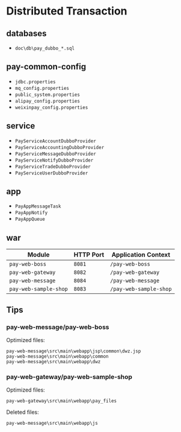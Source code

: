 # Distributed Transaction

## databases
- `doc\db\pay_dubbo_*.sql`

## pay-common-config
- `jdbc.properties`
- `mq_config.properties`
- `public_system.properties`
- `alipay_config.properties`
- `weixinpay_config.properties`

## service
- `PayServiceAccountDubboProvider`
- `PayServiceAccountingDubboProvider`
- `PayServiceMessageDubboProvider`
- `PayServiceNotifyDubboProvider`
- `PayServiceTradeDubboProvider`
- `PayServiceUserDubboProvider`

## app
- `PayAppMessageTask`
- `PayAppNotify`
- `PayAppQueue`

## war
Module | HTTP Port | Application Context
----|----|------
`pay-web-boss` | `8081` | `/pay-web-boss` 
`pay-web-gateway` | `8082` | `/pay-web-gateway` 
`pay-web-message` | `8084` | `/pay-web-message` 
`pay-web-sample-shop` | `8083` | `/pay-web-sample-shop` 

## Tips
### pay-web-message/pay-web-boss
Optimized files:
```
pay-web-message\src\main\webapp\jsp\common\dwz.jsp
pay-web-message\src\main\webapp\common
pay-web-message\src\main\webapp\dwz
```

### pay-web-gateway/pay-web-sample-shop
Optimized files:
```
pay-web-gateway\src\main\webapp\pay_files
```
Deleted files:
```
pay-web-message\src\main\webapp\js
```